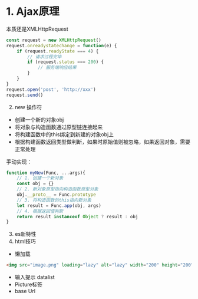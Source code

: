 # 1. Ajax原理
本质还是XMLHttpRequest
```js
const request = new XMLHttpRequest()
request.onreadystatechange = function(e) {
    if (request.readyState === 4) {
        // 请求过程完毕
        if (request.status === 200) {
            // 服务端响应结果
        }
    }
}
request.open('post', 'http://xxx')
request.send()
```
2. new 操作符
+ 创建一个新的对象obj
+ 将对象与构造函数通过原型链连接起来
+ 将构建函数中的this绑定到新建的对象obj上 
+ 根据构建函数返回类型做判断，如果时原始值则被忽略，如果返回对象，需要正常处理

手动实现：
```js
function myNew(Func, ...args){
    // 1. 创建一个新对象
    const obj = {}
    // 2. 新对象原型指向构造函数原型对象
    obj.__proto__ = Func.prototype
    // 3. 将构造函数的this指向新对象
    let result = Func.app(obj, args)
    // 4. 根据返回值判断
    return result instanceof Object ? result : obj
}
```

3. es新特性
4. html技巧
+ 懒加载
```html
<img src="image.png" loading="lazy" alt="lazy" width="200" height="200" />
```
+ 输入提示 datalist
+ Picture标签
+ base Url
